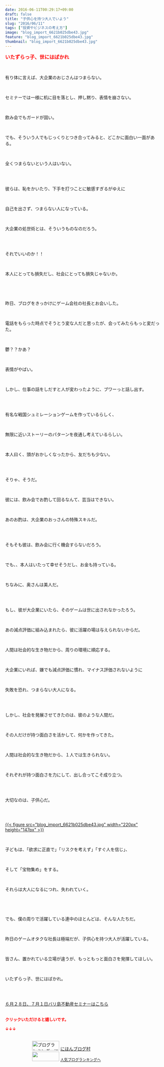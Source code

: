 ```yaml
---
date: 2016-06-11T00:29:17+09:00
draft: false
title: "子供心を持つ大人でいよう"
slug: "2016/06/11"
tags: ["投資やビジネスの考え方"]
image: "blog_import_6621b025dbe43.jpg"
feature: "blog_import_6621b025dbe43.jpg"
thumbnail: "blog_import_6621b025dbe43.jpg"
---
```

<p><font color="#ff0000" size="3"><strong>いたずらっ子、世にはばかれ</strong></font></p><br/><p>有り体に言えば、大企業のおじさんはつまらない。</p><br/><p>セミナーでは一様に机に目を落とし、押し黙り、表情を崩さない。</p><br/><p>飲み会でもガードが固い。</p><br/><p>でも、そういう人でもじっくりとつき合ってみると、どこかに面白い一面がある。</p><br/><p>全くつまらないという人はいない。</p><br/><br/><p>彼らは、恥をかいたり、下手を打つことに敏感すぎるがゆえに</p><br/><p>自己を出さず、つまらない人になっている。</p><br/><p>大企業の処世術とは、そういうものなのだろう。</p><br/><br/><p>それでいいのか！！</p><br/><p>本人にとっても損失だし、社会にとっても損失じゃないか。</p><br/><p><br/></p><p>昨日、ブログをきっかけにゲーム会社の社長とお会いした。</p><br/><p>電話をもらった時点でそうとう変な人だと思ったが、会ってみたらもっと変だった。</p><br/><p>鬱？？かあ？</p><br/><p>表情がやばい。</p><br/><p>しかし、仕事の話をしだすと人が変わったように、ブワーっと話し出す。</p><br/><br/><p>有名な戦国シュミレーションゲームを作っているらしく、</p><br/><p>無限に近いストーリーのパターンを夜通し考えているらしい。</p><br/><p>本人曰く、頭がおかしくなったから、友だちも少ない。</p><br/><br/><p>そりゃ、そうだ。</p><br/><p>彼には、飲み会でお酌して回るなんて、芸当はできない。</p><br/><p>あのお酌は、大企業のおっさんの特殊スキルだ。</p><br/><br/><p>そもそも彼は、飲み会に行く機会すらないだろう。</p><br/><p>でも、、本人はいたって幸せそうだし、お金も持っている。</p><br/><p>ちなみに、奥さんは美人だ。</p><br/><br/><p>もし、彼が大企業にいたら、そのゲームは世に出されなかったろう。</p><br/><p>あの減点評価に組み込まれたら、彼に活躍の場は与えられないからだ。</p><br/><p>人間は社会的な生き物だから、周りの環境に順応する。</p><br/><p>大企業にいれば、嫌でも減点評価に慣れ、マイナス評価されないように</p><br/><p>失敗を恐れ、つまらない大人になる。</p><br/><br/><p>しかし、社会を発展させてきたのは、彼のような人間だ。</p><br/><p>その人だけが持つ面白さを活かして、何かを作ってきた。</p><br/><p>人間は社会的な生き物だから、１人では生きられない。</p><br/><p>それぞれが持つ面白さを力にして、出し合ってこそ成り立つ。</p><br/><br/><p>大切なのは、子供心だ。</p><br/><p><br/><a href="blog_import_6621b02782f16.jpg">{{< figure src="blog_import_6621b025dbe43.jpg" width="220px" height="147px" >}}</a> <br/></p><br/><p>子どもは、「欲求に正直で」「リスクを考えず」「すぐ人を信じ」、</p><br/><p>そして「宝物集め」をする。</p><br/><p>それらは大人になるにつれ、失われていく。</p><br/><p><br/></p><p>でも、僕の周りで活躍している連中のほとんどは、そんな人たちだ。</p><br/><p>昨日のゲームオタクな社長は極端だが、子供心を持つ大人が活躍している。</p><br/><p>皆さん、置かれている立場が違うが、もっともっと面白さを発揮してほしい。</p><br/><p>いたずらっ子、世にはばかれ。</p><p><br/></p><p><br/><a href="iin.co.jp" target="_blank">６月２８日、７月１日バリ島不動産セミナーはこちら</a> <br/><br/></p><p><font color="#ff0000" size="2"><strong>クリックいただけると嬉しいです。<br/></strong></font></p><p><font color="#ff0000" size="2"><strong>↓↓↓</strong></font></p><p><br/><a href="ranking.html" target="_blank"><img border="0" alt="ブログランキング・にほんブログ村へ" src="data:image/svg+xml;charset=utf-8,%3Csvg%20xmlns%3D%22http%3A%2F%2Fwww.w3.org%2F2000%2Fsvg%22%20title%3D%22Placeholder%20for%20Images%22%20role%3D%22presentation%22%20viewBox%3D%220%200%2088%2031%22%20%2F%3E" width="88" height="31" data-src="https://img-proxy.blog-video.jp/images?url=http%3A%2F%2Fwww.blogmura.com%2Fimg%2Fwww88_31.gif" style="aspect-ratio: auto 88 / 31;"/><noscript><img border="0" alt="ブログランキング・にほんブログ村へ" src="https://img-proxy.blog-video.jp/images?url=http%3A%2F%2Fwww.blogmura.com%2Fimg%2Fwww88_31.gif" width="88" height="31"></noscript></a> <a href="ranking.html" target="_blank">にほんブログ村</a> <br/><a title="人気ブログランキングへ" href="link.php?1804582"><img border="0" src="data:image/svg+xml;charset=utf-8,%3Csvg%20xmlns%3D%22http%3A%2F%2Fwww.w3.org%2F2000%2Fsvg%22%20title%3D%22Placeholder%20for%20Images%22%20role%3D%22presentation%22%20viewBox%3D%220%200%2088%2031%22%20%2F%3E" width="88" height="31" data-src="https://blog.with2.net/img/banner/banner_22.gif" style="aspect-ratio: auto 88 / 31;"/><noscript><img border="0" src="https://blog.with2.net/img/banner/banner_22.gif" width="88" height="31"></noscript></a> <a style="FONT-SIZE: 12px" href="link.php?1804582">人気ブログランキングへ</a> </p>

